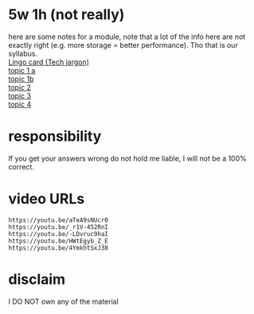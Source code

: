 # 5w 1h (not really)
here are some notes for a module, note that a lot of the info here are not exactly right (e.g. more storage = better performance). Tho that is our syllabus.<br>
[Lingo card (Tech jargon)]()<br>[topic 1 a]()<br>[topic 1b]()<br>[topic 2]()<br>[topic 3]()<br>[topic 4]()<br>
# responsibility
If you get your answers wrong do not hold me liable, I will not be a 100% correct.
# video URLs
```
https://youtu.be/aTeA9sNUcr0
https://youtu.be/_r1V-452RnI
https://youtu.be/-LDvruc9haI
https://youtu.be/HWtEgyb_Z_E
https://youtu.be/4YmkhtSxJ38
```
# disclaim
I DO NOT own any of the material